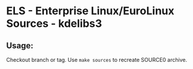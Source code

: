 # ELS - Enterprise Linux/EuroLinux Sources - kdelibs3
 
## Usage:
  Checkout branch or tag. Use `make sources` to recreate  SOURCE0 archive.
